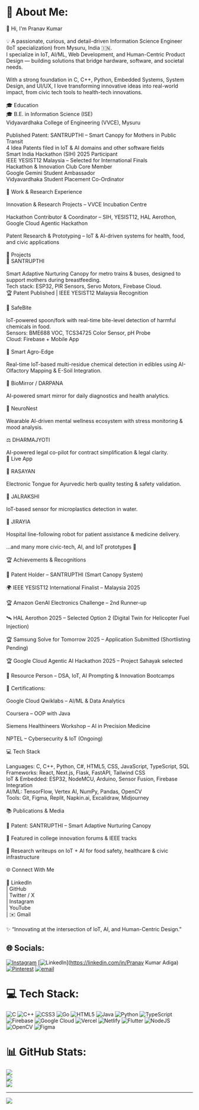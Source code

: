 # 💫 About Me:
🌟 Hi, I'm Pranav Kumar<br><br>💡 A passionate, curious, and detail-driven Information Science Engineer (IoT specialization) from Mysuru, India 🇮🇳.<br>I specialize in IoT, AI/ML, Web Development, and Human-Centric Product Design — building solutions that bridge hardware, software, and societal needs.<br><br>With a strong foundation in C, C++, Python, Embedded Systems, System Design, and UI/UX, I love transforming innovative ideas into real-world impact, from civic tech tools to health-tech innovations.<br><br>🎓 Education<br>🎓 B.E. in Information Science (ISE)<br>Vidyavardhaka College of Engineering (VVCE), Mysuru<br><br>Published Patent: SANTRUPTHI – Smart Canopy for Mothers in Public Transit<br>4 Idea Patents filed in IoT & AI domains and other software fields<br>Smart India Hackathon (SIH) 2025 Participant<br>IEEE YESIST12 Malaysia – Selected for International Finals<br>Hackathon & Innovation Club Core Member<br>Google Gemini Student Ambassador <br>Vidyavardhaka Student Placement Co-Ordinator<br><br>💼 Work & Research Experience<br><br>Innovation & Research Projects – VVCE Incubation Centre<br><br>Hackathon Contributor & Coordinator – SIH, YESIST12, HAL Aerothon, Google Cloud Agentic Hackathon<br><br>Patent Research & Prototyping – IoT & AI-driven systems for health, food, and civic applications<br><br>🚀 Projects<br>🍼 SANTRUPTHI<br><br>Smart Adaptive Nurturing Canopy for metro trains & buses, designed to support mothers during breastfeeding.<br>Tech stack: ESP32, PIR Sensors, Servo Motors, Firebase Cloud.<br>🏆 Patent Published | IEEE YESIST12 Malaysia Recognition<br><br>🥗 SafeBite<br><br>IoT-powered spoon/fork with real-time bite-level detection of harmful chemicals in food.<br>Sensors: BME688 VOC, TCS34725 Color Sensor, pH Probe<br>Cloud: Firebase + Mobile App<br><br>🌱 Smart Agro-Edge<br><br>Real-time IoT-based multi-residue chemical detection in edibles using AI-Olfactory Mapping & E-Soil Integration.<br><br>📱 BioMirror / DARPANA<br><br>AI-powered smart mirror for daily diagnostics and health analytics.<br><br>🧠 NeuroNest<br><br>Wearable AI-driven mental wellness ecosystem with stress monitoring & mood analysis.<br><br>⚖️ DHARMAJYOTI<br><br>AI-powered legal co-pilot for contract simplification & legal clarity.<br>🔗 Live App<br><br>🧪 RASAYAN<br><br>Electronic Tongue for Ayurvedic herb quality testing & safety validation.<br><br>🌊 JALRAKSHI<br><br>IoT-based sensor for microplastics detection in water.<br><br>🤖 JIRAYIA<br><br>Hospital line-following robot for patient assistance & medicine delivery.<br><br>…and many more civic-tech, AI, and IoT prototypes 🚀<br><br>🏆 Achievements & Recognitions<br><br>🥇 Patent Holder – SANTRUPTHI (Smart Canopy System)<br><br>🌍 IEEE YESIST12 International Finalist – Malaysia 2025<br><br>🏆 Amazon GenAI Electronics Challenge – 2nd Runner-up<br><br>🛰️ HAL Aerothon 2025 – Selected Option 2 (Digital Twin for Helicopter Fuel Injection)<br><br>🏆 Samsung Solve for Tomorrow 2025 – Application Submitted (Shortlisting Pending)<br><br>🏆 Google Cloud Agentic AI Hackathon 2025 – Project Sahayak selected<br><br>🎤 Resource Person – DSA, IoT, AI Prompting & Innovation Bootcamps<br><br>🏅 Certifications:<br><br>Google Cloud Qwiklabs – AI/ML & Data Analytics<br><br>Coursera – OOP with Java<br><br>Siemens Healthineers Workshop – AI in Precision Medicine<br><br>NPTEL – Cybersecurity & IoT (Ongoing)<br><br>💻 Tech Stack<br><br>Languages: C, C++, Python, C#, HTML5, CSS, JavaScript, TypeScript, SQL<br>Frameworks: React, Next.js, Flask, FastAPI, Tailwind CSS<br>IoT & Embedded: ESP32, NodeMCU, Arduino, Sensor Fusion, Firebase Integration<br>AI/ML: TensorFlow, Vertex AI, NumPy, Pandas, OpenCV<br>Tools: Git, Figma, Replit, Napkin.ai, Excalidraw, Midjourney<br><br>📚 Publications & Media<br><br>📜 Patent: SANTRUPTHI – Smart Adaptive Nurturing Canopy<br><br>📰 Featured in college innovation forums & IEEE tracks<br><br>📘 Research writeups on IoT + AI for food safety, healthcare & civic infrastructure<br><br>🌐 Connect With Me<br><br>🔗 LinkedIn<br> | GitHub<br> | Twitter / X<br> | Instagram<br> | YouTube<br> | ✉️ Gmail<br><br>✨ “Innovating at the intersection of IoT, AI, and Human-Centric Design.”


## 🌐 Socials:
[![Instagram](https://img.shields.io/badge/Instagram-%23E4405F.svg?logo=Instagram&logoColor=white)](https://instagram.com/_.pranu_.3815) [![LinkedIn](https://img.shields.io/badge/LinkedIn-%230077B5.svg?logo=linkedin&logoColor=white)](https://linkedin.com/in/Pranav Kumar Adiga) [![Pinterest](https://img.shields.io/badge/Pinterest-%23E60023.svg?logo=Pinterest&logoColor=white)](https://pinterest.com/pranavkumar9535) [![email](https://img.shields.io/badge/Email-D14836?logo=gmail&logoColor=white)](mailto:pranavkumarg00gle@gmail.com) 

# 💻 Tech Stack:
![C](https://img.shields.io/badge/c-%2300599C.svg?style=for-the-badge&logo=c&logoColor=white) ![C++](https://img.shields.io/badge/c++-%2300599C.svg?style=for-the-badge&logo=c%2B%2B&logoColor=white) ![CSS3](https://img.shields.io/badge/css3-%231572B6.svg?style=for-the-badge&logo=css3&logoColor=white) ![Go](https://img.shields.io/badge/go-%2300ADD8.svg?style=for-the-badge&logo=go&logoColor=white) ![HTML5](https://img.shields.io/badge/html5-%23E34F26.svg?style=for-the-badge&logo=html5&logoColor=white) ![Java](https://img.shields.io/badge/java-%23ED8B00.svg?style=for-the-badge&logo=openjdk&logoColor=white) ![Python](https://img.shields.io/badge/python-3670A0?style=for-the-badge&logo=python&logoColor=ffdd54) ![TypeScript](https://img.shields.io/badge/typescript-%23007ACC.svg?style=for-the-badge&logo=typescript&logoColor=white) ![Firebase](https://img.shields.io/badge/firebase-%23039BE5.svg?style=for-the-badge&logo=firebase) ![Google Cloud](https://img.shields.io/badge/GoogleCloud-%234285F4.svg?style=for-the-badge&logo=google-cloud&logoColor=white) ![Vercel](https://img.shields.io/badge/vercel-%23000000.svg?style=for-the-badge&logo=vercel&logoColor=white) ![Netlify](https://img.shields.io/badge/netlify-%23000000.svg?style=for-the-badge&logo=netlify&logoColor=#00C7B7) ![Flutter](https://img.shields.io/badge/Flutter-%2302569B.svg?style=for-the-badge&logo=Flutter&logoColor=white) ![NodeJS](https://img.shields.io/badge/node.js-6DA55F?style=for-the-badge&logo=node.js&logoColor=white) ![OpenCV](https://img.shields.io/badge/opencv-%23white.svg?style=for-the-badge&logo=opencv&logoColor=white) ![Figma](https://img.shields.io/badge/figma-%23F24E1E.svg?style=for-the-badge&logo=figma&logoColor=white)
# 📊 GitHub Stats:
![](https://github-readme-stats.vercel.app/api?username=Pranavprog&theme=dark&hide_border=false&include_all_commits=false&count_private=false)<br/>
![](https://nirzak-streak-stats.vercel.app/?user=Pranavprog&theme=dark&hide_border=false)<br/>
![](https://github-readme-stats.vercel.app/api/top-langs/?username=Pranavprog&theme=dark&hide_border=false&include_all_commits=false&count_private=false&layout=compact)

---
[![](https://visitcount.itsvg.in/api?id=Pranavprog&icon=0&color=0)](https://visitcount.itsvg.in)

<!-- Proudly created with GPRM ( https://gprm.itsvg.in ) -->
